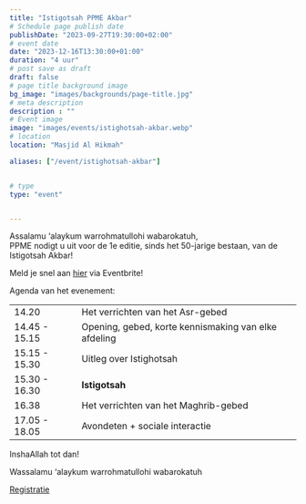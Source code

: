 ```yaml
---
title: "Istigotsah PPME Akbar"
# Schedule page publish date
publishDate: "2023-09-27T19:30:00+02:00"
# event date
date: "2023-12-16T13:30:00+01:00"
duration: "4 uur"
# post save as draft
draft: false
# page title background image
bg_image: "images/backgrounds/page-title.jpg"
# meta description
description : ""
# Event image
image: "images/events/istighotsah-akbar.webp"
# location
location: "Masjid Al Hikmah"

aliases: ["/event/istighotsah-akbar"]


# type
type: "event"


---
```

Assalamu ‘alaykum warrohmatullohi wabarokatuh,<br/>
PPME nodigt u uit voor de 1e editie, sinds het 50-jarige bestaan, van de Istigotsah Akbar!

Meld je snel aan [hier](https://www.eventbrite.com/e/tickets-istigotsah-ppme-akbar-749016156487) via Eventbrite! 


Agenda van het evenement:

|   |   |
|--------|--|
| 14.20 | Het verrichten van het Asr-gebed |
| 14.45 - 15.15 | Opening, gebed, korte kennismaking van elke afdeling |
| 15.15 - 15.30 | Uitleg over Istighotsah |
| 15.30 - 16.30 | **Istigotsah** |
| 16.38 | Het verrichten van het Maghrib-gebed |
| 17.05 - 18.05 | Avondeten + sociale interactie |

InshaAllah tot dan!

Wassalamu ‘alaykum warrohmatullohi wabarokatuh

<a class="btn btn-primary" href="https://www.eventbrite.com/e/tickets-istigotsah-ppme-akbar-749016156487" role="button">Registratie</a>